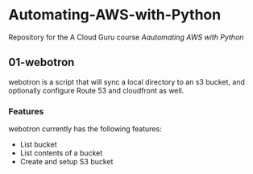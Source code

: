 # Automating-AWS-with-Python
Repository for the A Cloud Guru course *Aautomating AWS with Python*

## 01-webotron

webotron is a script that will sync a local directory to an s3 bucket, and optionally configure Route 53 and cloudfront as well.


### Features

webotron currently has the following features:

- List bucket
- List contents of a bucket
- Create and setup S3 bucket
